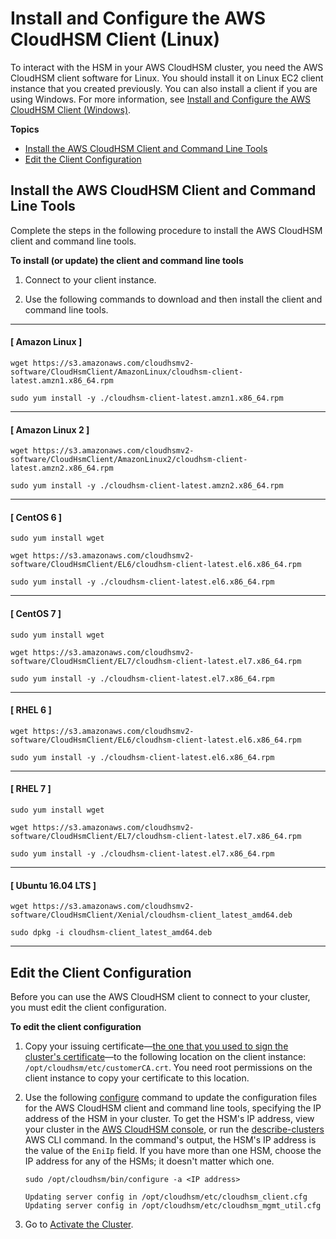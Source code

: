 # Install and Configure the AWS CloudHSM Client \(Linux\)<a name="install-and-configure-client-linux"></a>

To interact with the HSM in your AWS CloudHSM cluster, you need the AWS CloudHSM client software for Linux\. You should install it on Linux EC2 client instance that you created previously\. You can also install a client if you are using Windows\. For more information, see [Install and Configure the AWS CloudHSM Client \(Windows\)](install-and-configure-client-win.md)\. 

**Topics**
+ [Install the AWS CloudHSM Client and Command Line Tools](#install-client)
+ [Edit the Client Configuration](#edit-client-configuration)

## Install the AWS CloudHSM Client and Command Line Tools<a name="install-client"></a>

Complete the steps in the following procedure to install the AWS CloudHSM client and command line tools\.

**To install \(or update\) the client and command line tools**

1. Connect to your client instance\.

1. Use the following commands to download and then install the client and command line tools\.

------
#### [ Amazon Linux ]

   ```
   wget https://s3.amazonaws.com/cloudhsmv2-software/CloudHsmClient/AmazonLinux/cloudhsm-client-latest.amzn1.x86_64.rpm
   ```

   ```
   sudo yum install -y ./cloudhsm-client-latest.amzn1.x86_64.rpm
   ```

------
#### [ Amazon Linux 2 ]

   ```
   wget https://s3.amazonaws.com/cloudhsmv2-software/CloudHsmClient/AmazonLinux2/cloudhsm-client-latest.amzn2.x86_64.rpm
   ```

   ```
   sudo yum install -y ./cloudhsm-client-latest.amzn2.x86_64.rpm
   ```

------
#### [ CentOS 6 ]

   ```
   sudo yum install wget
   ```

   ```
   wget https://s3.amazonaws.com/cloudhsmv2-software/CloudHsmClient/EL6/cloudhsm-client-latest.el6.x86_64.rpm
   ```

   ```
   sudo yum install -y ./cloudhsm-client-latest.el6.x86_64.rpm
   ```

------
#### [ CentOS 7 ]

   ```
   sudo yum install wget
   ```

   ```
   wget https://s3.amazonaws.com/cloudhsmv2-software/CloudHsmClient/EL7/cloudhsm-client-latest.el7.x86_64.rpm
   ```

   ```
   sudo yum install -y ./cloudhsm-client-latest.el7.x86_64.rpm
   ```

------
#### [ RHEL 6 ]

   ```
   wget https://s3.amazonaws.com/cloudhsmv2-software/CloudHsmClient/EL6/cloudhsm-client-latest.el6.x86_64.rpm
   ```

   ```
   sudo yum install -y ./cloudhsm-client-latest.el6.x86_64.rpm
   ```

------
#### [ RHEL 7 ]

   ```
   sudo yum install wget
   ```

   ```
   wget https://s3.amazonaws.com/cloudhsmv2-software/CloudHsmClient/EL7/cloudhsm-client-latest.el7.x86_64.rpm
   ```

   ```
   sudo yum install -y ./cloudhsm-client-latest.el7.x86_64.rpm
   ```

------
#### [ Ubuntu 16\.04 LTS ]

   ```
   wget https://s3.amazonaws.com/cloudhsmv2-software/CloudHsmClient/Xenial/cloudhsm-client_latest_amd64.deb
   ```

   ```
   sudo dpkg -i cloudhsm-client_latest_amd64.deb
   ```

------

## Edit the Client Configuration<a name="edit-client-configuration"></a>

Before you can use the AWS CloudHSM client to connect to your cluster, you must edit the client configuration\. 

**To edit the client configuration**

1. Copy your issuing certificate—[the one that you used to sign the cluster's certificate](initialize-cluster.md#sign-csr)—to the following location on the client instance: `/opt/cloudhsm/etc/customerCA.crt`\. You need root permissions on the client instance to copy your certificate to this location\. 

1. Use the following [configure](configure-tool.md) command to update the configuration files for the AWS CloudHSM client and command line tools, specifying the IP address of the HSM in your cluster\. To get the HSM's IP address, view your cluster in the [AWS CloudHSM console](https://console.aws.amazon.com/cloudhsm/), or run the [describe\-clusters](http://docs.aws.amazon.com/cli/latest/reference/cloudhsmv2/describe-clusters.html) AWS CLI command\. In the command's output, the HSM's IP address is the value of the `EniIp` field\. If you have more than one HSM, choose the IP address for any of the HSMs; it doesn't matter which one\. 

   ```
   sudo /opt/cloudhsm/bin/configure -a <IP address>
   	
   Updating server config in /opt/cloudhsm/etc/cloudhsm_client.cfg
   Updating server config in /opt/cloudhsm/etc/cloudhsm_mgmt_util.cfg
   ```

1. Go to [Activate the Cluster](activate-cluster.md)\.